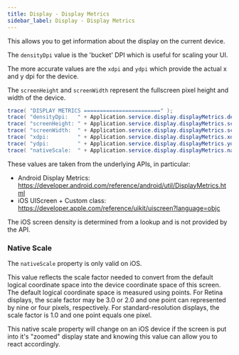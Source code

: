 ```yaml
---
title: Display - Display Metrics
sidebar_label: Display - Display Metrics
---
```


This allows you to get information about the display on the current device.

The `densityDpi` value is the 'bucket' DPI which is useful for scaling your UI.

The more accurate values are the `xdpi` and `ydpi` which provide the actual x and y
dpi for the device. 

The `screenHeight` and `screenWidth` represent the fullscreen pixel height and width 
of the device.

```actionscript
trace( "DISPLAY METRICS ========================" );
trace( "densityDpi:   " + Application.service.display.displayMetrics.densityDpi );
trace( "screenHeight: " + Application.service.display.displayMetrics.screenHeight );
trace( "screenWidth:  " + Application.service.display.displayMetrics.screenWidth );
trace( "xdpi:         " + Application.service.display.displayMetrics.xdpi );
trace( "ydpi:         " + Application.service.display.displayMetrics.ydpi );
trace( "nativeScale:  " + Application.service.display.displayMetrics.nativeScale );
```

These values are taken from the underlying APIs, in particular:

- Android Display Metrics:  https://developer.android.com/reference/android/util/DisplayMetrics.html
- iOS UIScreen + Custom class: https://developer.apple.com/reference/uikit/uiscreen?language=objc 

The iOS screen density is determined from a lookup and is not provided by the API.


### Native Scale

The `nativeScale` property is only valid on iOS. 

This value reflects the scale factor needed to convert from the default logical coordinate space into the device coordinate space of this screen. The default logical coordinate space is measured using points. For Retina displays, the scale factor may be 3.0 or 2.0 and one point can represented by nine or four pixels, respectively. For standard-resolution displays, the scale factor is 1.0 and one point equals one pixel.

This native scale property will change on an iOS device if the screen is put into it's "zoomed" display state and knowing this value can allow you to react accordingly.

